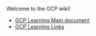 Welcome to the GCP wiki!
<!--
https://ecotrust-canada.github.io/markdown-toc/
-->
- [GCP Learning Main document](https://github.com/bobbae/gcp/wiki/GCP-Learning-main-document)
- [GCP Learning Links](https://github.com/bobbae/gcp/wiki/GCP-Learning-Links)
